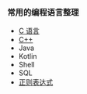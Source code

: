 ### 常用的编程语言整理



- [C 语言](./study_for_c/README.md)
- [C++](./docs/cpp/readme.md)
- Java
- Kotlin
- Shell
- SQL
- [正则表达式](./regex/readme.md)

